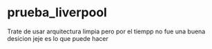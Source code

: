 # prueba_liverpool

Trate de usar arquitectura limpia pero por el tiempp no fue una buena desicion jeje es lo que puede hacer
